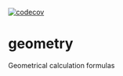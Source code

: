 [![codecov](https://codecov.io/gh/TheNewThinkTank/geometry/graph/badge.svg?token=JDWrYmZn8W)](https://codecov.io/gh/TheNewThinkTank/geometry)

# geometry

Geometrical calculation formulas

